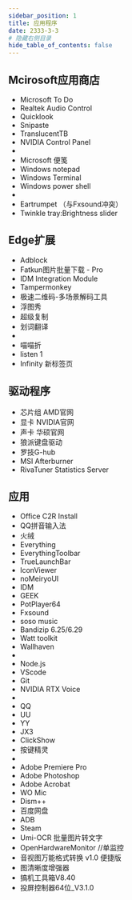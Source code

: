 ```yaml
---
sidebar_position: 1
title: 应用程序
date: 2333-3-3
# 隐藏右侧目录
hide_table_of_contents: false
---
```


## Mcirosoft应用商店

- Microsoft To Do
- Realtek Audio Control
- Quicklook
- Snipaste
- TranslucentTB
- NVIDIA Control Panel
- 
- Microsoft 便笺
- Windows notepad
- Windows Terminal
- Windows power shell
- 
- Eartrumpet （与Fxsound冲突）
- Twinkle tray:Brightness slider


## Edge扩展

- Adblock
- Fatkun图片批量下载 - Pro
- IDM Integration Module
- Tampermonkey
- 极速二维码-多场景解码工具
- 浮图秀
- 超级复制
- 划词翻译
- 
- 喵喵折
- listen 1 
- Infinity 新标签页

## 驱动程序

- 芯片组 AMD官网
- 显卡 NVIDIA官网
- 声卡 华硕官网
- 狼派键盘驱动
- 罗技G-hub
- MSI Afterburner
- RivaTuner Statistics Server

## 应用

- Office C2R Install
- QQ拼音输入法
- 火绒
- Everything
- EverythingToolbar
- TrueLaunchBar
- lconViewer
- noMeiryoUI
- IDM
- GEEK
- PotPlayer64
- Fxsound
- soso music
- Bandizip 6.25/6.29
- Watt toolkit
- Wallhaven
-  
- Node.js
- VScode
- Git
- NVIDIA RTX Voice
- 
- QQ
- UU
- YY
- JX3
- ClickShow
- 按键精灵
- 
- Adobe Premiere Pro
- Adobe Photoshop
- Adobe Acrobat
- WO Mic
- Dism++
- 百度网盘
- ADB
- Steam
- Umi-OCR 批量图片转文字
- OpenHardwareMonitor //单监控
- 音视图万能格式转换 v1.0 便捷版
- 图清晰度增强器
- 搞机工具箱V8.40
- 投屏控制器64位_V3.1.0

